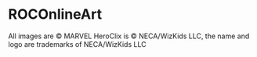 # ROCOnlineArt
All images are © MARVEL 
HeroClix is © NECA/WizKids LLC, the name and logo are trademarks of NECA/WizKids LLC
